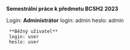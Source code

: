 **Semestrální práce k předmetu BCSH2 2023**

Login:
     **Administrátor**
     login: admin
     heslo: admin

     **Běžný uživatel**
     login: user
     heslo: user

     
